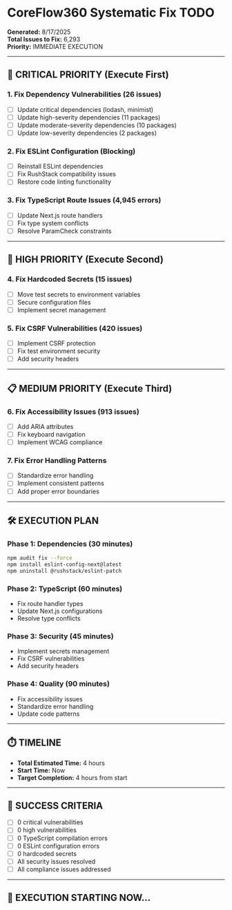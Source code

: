 # CoreFlow360 Systematic Fix TODO

**Generated:** 8/17/2025  
**Total Issues to Fix:** 6,293  
**Priority:** IMMEDIATE EXECUTION

---

## 🚨 CRITICAL PRIORITY (Execute First)

### 1. Fix Dependency Vulnerabilities (26 issues)
- [ ] Update critical dependencies (lodash, minimist)
- [ ] Update high-severity dependencies (11 packages)
- [ ] Update moderate-severity dependencies (10 packages)
- [ ] Update low-severity dependencies (2 packages)

### 2. Fix ESLint Configuration (Blocking)
- [ ] Reinstall ESLint dependencies
- [ ] Fix RushStack compatibility issues
- [ ] Restore code linting functionality

### 3. Fix TypeScript Route Issues (4,945 errors)
- [ ] Update Next.js route handlers
- [ ] Fix type system conflicts
- [ ] Resolve ParamCheck constraints

---

## 🔧 HIGH PRIORITY (Execute Second)

### 4. Fix Hardcoded Secrets (15 issues)
- [ ] Move test secrets to environment variables
- [ ] Secure configuration files
- [ ] Implement secret management

### 5. Fix CSRF Vulnerabilities (420 issues)
- [ ] Implement CSRF protection
- [ ] Fix test environment security
- [ ] Add security headers

---

## 📋 MEDIUM PRIORITY (Execute Third)

### 6. Fix Accessibility Issues (913 issues)
- [ ] Add ARIA attributes
- [ ] Fix keyboard navigation
- [ ] Implement WCAG compliance

### 7. Fix Error Handling Patterns
- [ ] Standardize error handling
- [ ] Implement consistent patterns
- [ ] Add proper error boundaries

---

## 🛠️ EXECUTION PLAN

### Phase 1: Dependencies (30 minutes)
```bash
npm audit fix --force
npm install eslint-config-next@latest
npm uninstall @rushstack/eslint-patch
```

### Phase 2: TypeScript (60 minutes)
- Fix route handler types
- Update Next.js configurations
- Resolve type conflicts

### Phase 3: Security (45 minutes)
- Implement secrets management
- Fix CSRF vulnerabilities
- Add security headers

### Phase 4: Quality (90 minutes)
- Fix accessibility issues
- Standardize error handling
- Update code patterns

---

## ⏱️ TIMELINE
- **Total Estimated Time:** 4 hours
- **Start Time:** Now
- **Target Completion:** 4 hours from start

---

## 🎯 SUCCESS CRITERIA
- [ ] 0 critical vulnerabilities
- [ ] 0 high vulnerabilities
- [ ] 0 TypeScript compilation errors
- [ ] 0 ESLint configuration errors
- [ ] 0 hardcoded secrets
- [ ] All security issues resolved
- [ ] All compliance issues addressed

---

## 🚀 EXECUTION STARTING NOW...
